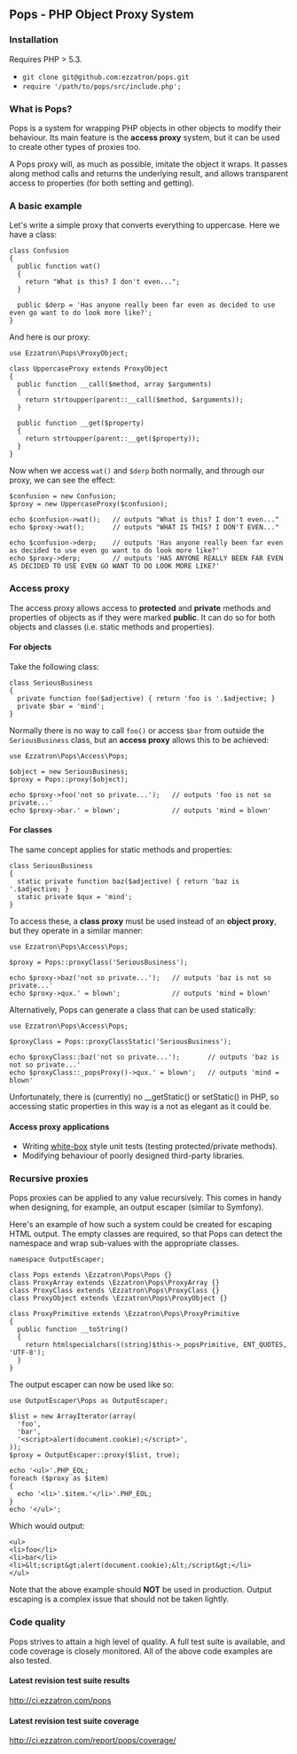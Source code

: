 ## Pops - PHP Object Proxy System

### Installation

Requires PHP > 5.3.

* `git clone git@github.com:ezzatron/pops.git`
* `require '/path/to/pops/src/include.php';`

### What is Pops?

Pops is a system for wrapping PHP objects in other objects to modify their
behaviour. Its main feature is the **access proxy** system, but it can be used
to create other types of proxies too.

A Pops proxy will, as much as possible, imitate the object it wraps. It passes
along method calls and returns the underlying result, and allows transparent
access to properties (for both setting and getting).

### A basic example

Let's write a simple proxy that converts everything to uppercase. Here we have a
class:

    class Confusion
    {
      public function wat()
      {
        return "What is this? I don't even...";
      }

      public $derp = 'Has anyone really been far even as decided to use even go want to do look more like?';
    }

And here is our proxy:

    use Ezzatron\Pops\ProxyObject;

    class UppercaseProxy extends ProxyObject
    {
      public function __call($method, array $arguments)
      {
        return strtoupper(parent::__call($method, $arguments));
      }

      public function __get($property)
      {
        return strtoupper(parent::__get($property));
      }
    }

Now when we access `wat()` and `$derp` both normally, and through our proxy, we
can see the effect:

    $confusion = new Confusion;
    $proxy = new UppercaseProxy($confusion);

    echo $confusion->wat();   // outputs "What is this? I don't even..."
    echo $proxy->wat();       // outputs "WHAT IS THIS? I DON'T EVEN..."

    echo $confusion->derp;    // outputs 'Has anyone really been far even as decided to use even go want to do look more like?'
    echo $proxy->derp;        // outputs 'HAS ANYONE REALLY BEEN FAR EVEN AS DECIDED TO USE EVEN GO WANT TO DO LOOK MORE LIKE?'

### Access proxy

The access proxy allows access to **protected** and **private** methods and
properties of objects as if they were marked **public**. It can do so for both
objects and classes (i.e. static methods and properties).

#### For objects

Take the following class:

    class SeriousBusiness
    {
      private function foo($adjective) { return 'foo is '.$adjective; }
      private $bar = 'mind';
    }

Normally there is no way to call `foo()` or access `$bar` from outside the
`SeriousBusiness` class, but an **access proxy** allows this to be achieved:

    use Ezzatron\Pops\Access\Pops;

    $object = new SeriousBusiness;
    $proxy = Pops::proxy($object);

    echo $proxy->foo('not so private...');   // outputs 'foo is not so private...'
    echo $proxy->bar.' = blown';             // outputs 'mind = blown'

#### For classes

The same concept applies for static methods and properties:

    class SeriousBusiness
    {
      static private function baz($adjective) { return 'baz is '.$adjective; }
      static private $qux = 'mind';
    }

To access these, a **class proxy** must be used instead of an **object proxy**,
but they operate in a similar manner:

    use Ezzatron\Pops\Access\Pops;

    $proxy = Pops::proxyClass('SeriousBusiness');

    echo $proxy->baz('not so private...');   // outputs 'baz is not so private...'
    echo $proxy->qux.' = blown';             // outputs 'mind = blown'

Alternatively, Pops can generate a class that can be used statically:

    use Ezzatron\Pops\Access\Pops;

    $proxyClass = Pops::proxyClassStatic('SeriousBusiness');

    echo $proxyClass::baz('not so private...');       // outputs 'baz is not so private...'
    echo $proxyClass::_popsProxy()->qux.' = blown';   // outputs 'mind = blown'

Unfortunately, there is (currently) no __getStatic() or setStatic() in PHP, so
accessing static properties in this way is a not as elegant as it could be.

#### Access proxy applications

* Writing [white-box](http://en.wikipedia.org/wiki/White-box_testing) style unit
  tests (testing protected/private methods).
* Modifying behaviour of poorly designed third-party libraries.

### Recursive proxies

Pops proxies can be applied to any value recursively. This comes in handy when
designing, for example, an output escaper (similar to Symfony).

Here's an example of how such a system could be created for escaping HTML
output. The empty classes are required, so that Pops can detect the namespace
and wrap sub-values with the appropriate classes.

    namespace OutputEscaper;

    class Pops extends \Ezzatron\Pops\Pops {}
    class ProxyArray extends \Ezzatron\Pops\ProxyArray {}
    class ProxyClass extends \Ezzatron\Pops\ProxyClass {}
    class ProxyObject extends \Ezzatron\Pops\ProxyObject {}

    class ProxyPrimitive extends \Ezzatron\Pops\ProxyPrimitive
    {
      public function __toString()
      {
        return htmlspecialchars((string)$this->_popsPrimitive, ENT_QUOTES, 'UTF-8');
      }
    }

The output escaper can now be used like so:

    use OutputEscaper\Pops as OutputEscaper;

    $list = new ArrayIterator(array(
      'foo',
      'bar',
      '<script>alert(document.cookie);</script>',
    ));
    $proxy = OutputEscaper::proxy($list, true);

    echo '<ul>'.PHP_EOL;
    foreach ($proxy as $item)
    {
      echo '<li>'.$item.'</li>'.PHP_EOL;
    }
    echo '</ul>';

Which would output:

    <ul>
    <li>foo</li>
    <li>bar</li>
    <li>&lt;script&gt;alert(document.cookie);&lt;/script&gt;</li>
    </ul>

Note that the above example should **NOT** be used in production. Output
escaping is a complex issue that should not be taken lightly.

### Code quality

Pops strives to attain a high level of quality. A full test suite is available,
and code coverage is closely monitored. All of the above code examples are also
tested.

#### Latest revision test suite results
http://ci.ezzatron.com/pops

#### Latest revision test suite coverage
http://ci.ezzatron.com/report/pops/coverage/